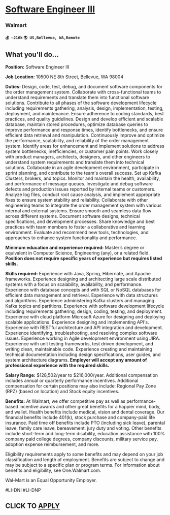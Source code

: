 # [Software Engineer III](https://www.remotewlb.com/apply/software-engineer-iii-64689)  
### Walmart  
#### `💰 ~216k` `🌎 US,Bellevue, WA,Remote`  

## What you'll do...

 **Position:** Software Engineer III

 **Job Location:** 10500 NE 8th Street, Bellevue, WA 98004

 **Duties:** Design, code, test, debug, and document software components for the order management system. Collaborate with cross-functional teams to understand requirements and translate them into functional software solutions. Contribute to all phases of the software development lifecycle including requirements gathering, analysis, design, implementation, testing, deployment, and maintenance. Ensure adherence to coding standards, best practices, and quality guidelines. Design and develop efficient and scalable database, maintain stored procedures, optimize database queries to improve performance and response times, identify bottlenecks, and ensure efficient data retrieval and manipulation. Continuously improve and optimize the performance, scalability, and reliability of the order management system. Identify areas for enhancement and implement solutions to address system bottlenecks, inefficiencies, or customer pain points. Work closely with product managers, architects, designers,
and other engineers to understand system requirements and translate them into technical solutions. Collaborate in an agile development environment, participate in sprint planning, and contribute to the team's overall success. Set up Kafka Clusters, brokers, and topics. Monitor and maintain the health, availability, and performance of message queues. Investigate and debug software defects and production issues reported by internal teams or customers. Analyze log files, conduct root cause analysis, and implement appropriate fixes to ensure system stability and reliability. Collaborate with other engineering teams to integrate the order management system with various internal and external systems. Ensure smooth and seamless data flow across different systems. Document software designs, technical specifications, and development processes. Share knowledge and best practices with team members to foster a collaborative and learning environment. Evaluate and recommend new tools, technologies,
and approaches to enhance system functionality and performance.

 **Minimum education and experience required:** Master’s degree or equivalent in Computer Science, Engineering (any), or a related field. **Position does not require specific years of experience but requires listed skills.**

 **Skills required:** Experience with Java, Spring, Hibernate, and Apache frameworks. Experience designing and architecting large scale distributed systems with a focus on scalability, availability, and performance. Experience with database concepts and with SQL or NoSQL databases for efficient data management and retrieval. Experience with data structures and algorithms. Experience administering Kafka clusters and managing Kafka topics and partitions. Experience with software development lifecycle including requirements gathering, design, coding, testing, and deployment. Experience with cloud platform Microsoft Azure for designing and deploying scalable applications. Experience designing and implementing API's. Experience with RESTful architecture and API integration and development. Experience identifying, troubleshooting, and resolving complex software issues. Experience working in Agile development environment using JIRA. Experience with unit testing frameworks, test driven
development, and writing clean, maintainable code. Experience creating and maintaining technical documentation including design specifications, user guides, and system architecture diagrams. **Employer will accept any amount of professional experience with the required skills.**

 **Salary Range:** $128,502/year to $216,000/year. Additional compensation includes annual or quarterly performance incentives. Additional compensation for certain positions may also include: Regional Pay Zone (RPZ) (based on location) and Stock equity incentives.

 **Benefits:** At Walmart, we offer competitive pay as well as performance-based incentive awards and other great benefits for a happier mind, body, and wallet. Health benefits include medical, vision and dental coverage. Our financial benefits include 401(k), stock purchase and company-paid life insurance. Paid time off benefits include PTO (including sick leave), parental leave, family care leave, bereavement, jury duty and voting. Other benefits include short-term and long-term disability, education assistance with 100% company paid college degrees, company discounts, military service pay, adoption expense reimbursement, and more.

Eligibility requirements apply to some benefits and may depend on your job classification and length of employment. Benefits are subject to change and may be subject to a specific plan or program terms. For information about benefits and eligibility, see One.Walmart.com.

Wal-Mart is an Equal Opportunity Employer.

#LI-DNI #LI-DNP

  
## CLICK TO [APPLY](https://www.remotewlb.com/apply/software-engineer-iii-64689)

